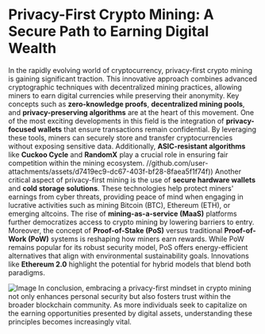 # Privacy-First Crypto Mining: A Secure Path to Earning Digital Wealth
In the rapidly evolving world of cryptocurrency, privacy-first crypto mining is gaining significant traction. This innovative approach combines advanced cryptographic techniques with decentralized mining practices, allowing miners to earn digital currencies while preserving their anonymity. Key concepts such as **zero-knowledge proofs**, **decentralized mining pools**, and **privacy-preserving algorithms** are at the heart of this movement.
One of the most exciting developments in this field is the integration of **privacy-focused wallets** that ensure transactions remain confidential. By leveraging these tools, miners can securely store and transfer cryptocurrencies without exposing sensitive data. Additionally, **ASIC-resistant algorithms** like **Cuckoo Cycle** and **RandomX** play a crucial role in ensuring fair competition within the mining ecosystem.
 //github.com/user-attachments/assets/d7419ec9-dc67-403f-bf28-8faea5f1f74f))
Another critical aspect of privacy-first mining is the use of **secure hardware wallets** and **cold storage solutions**. These technologies help protect miners' earnings from cyber threats, providing peace of mind when engaging in lucrative activities such as mining Bitcoin (BTC), Ethereum (ETH), or emerging altcoins. The rise of **mining-as-a-service (MaaS)** platforms further democratizes access to crypto mining by lowering barriers to entry.
Moreover, the concept of **Proof-of-Stake (PoS)** versus traditional **Proof-of-Work (PoW)** systems is reshaping how miners earn rewards. While PoW remains popular for its robust security model, PoS offers energy-efficient alternatives that align with environmental sustainability goals. Innovations like **Ethereum 2.0** highlight the potential for hybrid models that blend both paradigms.

![Image](https://github.com/user-attachments/assets/d7419ec9-dc67-403f-bf28-8faea5f1f74f)
In conclusion, embracing a privacy-first mindset in crypto mining not only enhances personal security but also fosters trust within the broader blockchain community. As more individuals seek to capitalize on the earning opportunities presented by digital assets, understanding these principles becomes increasingly vital.
